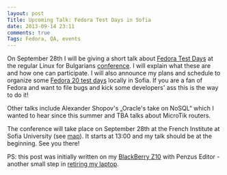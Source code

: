 ```yaml
---
layout: post
Title: Upcoming Talk: Fedora Test Days in Sofia
date: 2013-09-14 23:11
comments: true
Tags: Fedora, QA, events
---
```


On September 28th I will be giving a short talk about
[Fedora Test Days](https://fedoraproject.org/wiki/QA/Test_Days) at the regular
Linux for Bulgarians
[conference](http://www.linux-bg.org/cgi-bin/y/index.pl?page=news&key=459487176).
I will explain what these are and how one can participate. I will also announce
my plans and schedule to organize some
[Fedora 20 test days](https://fedoraproject.org/wiki/QA/Fedora_20_test_days)
locally in Sofia. If you are a fan of Fedora and want to file bugs and kick 
some developers' ass this is the way to do it!

Other talks include Alexander Shopov's „Oracle's take on NoSQL“ which I wanted
to hear since this summer and TBA talks about MicroTik routers.

The conference will take place on September 28th at the French Institute at
Sofia University
(see [map](http://conf.linux-bg.org/wp-content/uploads/2009/12/su-2.png)).
It starts at 13:00 and my talk should be at the beginning. See you there!

PS: this post was initially written on my [BlackBerry Z10](http://amzn.to/12y4ewJ)
with Penzus Editor - another small step in 
[retiring my laptop](/blog/2013/08/01/laptop-vs-smartphone-part-one/).
